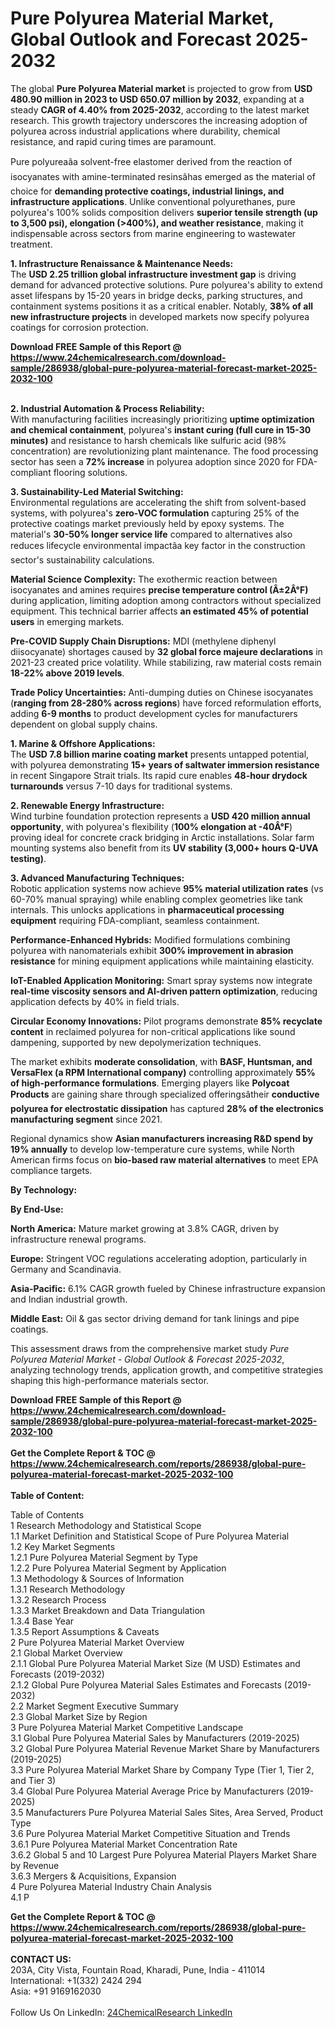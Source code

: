 <h1>Pure Polyurea Material Market, Global Outlook and Forecast 2025-2032</h1><p>The global <strong>Pure Polyurea Material market</strong> is projected to grow from <strong>USD 480.90 million in 2023 to USD 650.07 million by 2032</strong>, expanding at a steady <strong>CAGR of 4.40% from 2025-2032</strong>, according to the latest market research. This growth trajectory underscores the increasing adoption of polyurea across industrial applications where durability, chemical resistance, and rapid curing times are paramount.</p><p>Pure polyureaâa solvent-free elastomer derived from the reaction of isocyanates with amine-terminated resinsâhas emerged as the material of choice for <strong>demanding protective coatings, industrial linings, and infrastructure applications</strong>. Unlike conventional polyurethanes, pure polyurea's 100% solids composition delivers <strong>superior tensile strength (up to 3,500 psi), elongation (&gt;400%), and weather resistance</strong>, making it indispensable across sectors from marine engineering to wastewater treatment.</p><p><strong>1. Infrastructure Renaissance &amp; Maintenance Needs:</strong><br>
The <strong>USD 2.25 trillion global infrastructure investment gap</strong> is driving demand for advanced protective solutions. Pure polyurea's ability to extend asset lifespans by 15-20 years in bridge decks, parking structures, and containment systems positions it as a critical enabler. Notably, <strong>38% of all new infrastructure projects</strong> in developed markets now specify polyurea coatings for corrosion protection.</p><div><b>Download FREE Sample of this Report @ 
            <a href="https://www.24chemicalresearch.com/download-sample/286938/global-pure-polyurea-material-forecast-market-2025-2032-100">
            https://www.24chemicalresearch.com/download-sample/286938/global-pure-polyurea-material-forecast-market-2025-2032-100</a></b></div><br><p><strong>2. Industrial Automation &amp; Process Reliability:</strong><br>
With manufacturing facilities increasingly prioritizing <strong>uptime optimization and chemical containment</strong>, polyurea's <strong>instant curing (full cure in 15-30 minutes)</strong> and resistance to harsh chemicals like sulfuric acid (98% concentration) are revolutionizing plant maintenance. The food processing sector has seen a <strong>72% increase</strong> in polyurea adoption since 2020 for FDA-compliant flooring solutions.</p><p><strong>3. Sustainability-Led Material Switching:</strong><br>
Environmental regulations are accelerating the shift from solvent-based systems, with polyurea's <strong>zero-VOC formulation</strong> capturing 25% of the protective coatings market previously held by epoxy systems. The material's <strong>30-50% longer service life</strong> compared to alternatives also reduces lifecycle environmental impactâa key factor in the construction sector's sustainability calculations.</p><p><strong>Material Science Complexity:</strong> The exothermic reaction between isocyanates and amines requires <strong>precise temperature control (Â±2Â°F)</strong> during application, limiting adoption among contractors without specialized equipment. This technical barrier affects <strong>an estimated 45% of potential users</strong> in emerging markets.</p><p><strong>Pre-COVID Supply Chain Disruptions:</strong> MDI (methylene diphenyl diisocyanate) shortages caused by <strong>32 global force majeure declarations</strong> in 2021-23 created price volatility. While stabilizing, raw material costs remain <strong>18-22% above 2019 levels</strong>.</p><p><strong>Trade Policy Uncertainties:</strong> Anti-dumping duties on Chinese isocyanates (<strong>ranging from 28-280% across regions</strong>) have forced reformulation efforts, adding <strong>6-9 months</strong> to product development cycles for manufacturers dependent on global supply chains.</p><p><strong>1. Marine &amp; Offshore Applications:</strong><br>
The <strong>USD 7.8 billion marine coating market</strong> presents untapped potential, with polyurea demonstrating <strong>15+ years of saltwater immersion resistance</strong> in recent Singapore Strait trials. Its rapid cure enables <strong>48-hour drydock turnarounds</strong> versus 7-10 days for traditional systems.</p><p><strong>2. Renewable Energy Infrastructure:</strong><br>
Wind turbine foundation protection represents a <strong>USD 420 million annual opportunity</strong>, with polyurea's flexibility (<strong>100% elongation at -40Â°F</strong>) proving ideal for concrete crack bridging in Arctic installations. Solar farm mounting systems also benefit from its <strong>UV stability (3,000+ hours Q-UVA testing)</strong>.</p><p><strong>3. Advanced Manufacturing Techniques:</strong><br>
Robotic application systems now achieve <strong>95% material utilization rates</strong> (vs 60-70% manual spraying) while enabling complex geometries like tank internals. This unlocks applications in <strong>pharmaceutical processing equipment</strong> requiring FDA-compliant, seamless containment.</p><p><strong>Performance-Enhanced Hybrids:</strong> Modified formulations combining polyurea with nanomaterials exhibit <strong>300% improvement in abrasion resistance</strong> for mining equipment applications while maintaining elasticity.</p><p><strong>IoT-Enabled Application Monitoring:</strong> Smart spray systems now integrate <strong>real-time viscosity sensors and AI-driven pattern optimization</strong>, reducing application defects by 40% in field trials.</p><p><strong>Circular Economy Innovations:</strong> Pilot programs demonstrate <strong>85% recyclate content</strong> in reclaimed polyurea for non-critical applications like sound dampening, supported by new depolymerization techniques.</p><p>The market exhibits <strong>moderate consolidation</strong>, with <strong>BASF, Huntsman, and VersaFlex (a RPM International company)</strong> controlling approximately <strong>55% of high-performance formulations</strong>. Emerging players like <strong>Polycoat Products</strong> are gaining share through specialized offeringsâtheir <strong>conductive polyurea for electrostatic dissipation</strong> has captured <strong>28% of the electronics manufacturing segment</strong> since 2021.</p><p>Regional dynamics show <strong>Asian manufacturers increasing R&amp;D spend by 19% annually</strong> to develop low-temperature cure systems, while North American firms focus on <strong>bio-based raw material alternatives</strong> to meet EPA compliance targets.</p><p><strong>By Technology:</strong></p><p><strong>By End-Use:</strong></p><p><strong>North America:</strong> Mature market growing at 3.8% CAGR, driven by infrastructure renewal programs.</p><p><strong>Europe:</strong> Stringent VOC regulations accelerating adoption, particularly in Germany and Scandinavia.</p><p><strong>Asia-Pacific:</strong> 6.1% CAGR growth fueled by Chinese infrastructure expansion and Indian industrial growth.</p><p><strong>Middle East:</strong> Oil &amp; gas sector driving demand for tank linings and pipe coatings.</p><p>This assessment draws from the comprehensive market study <em>Pure Polyurea Material Market - Global Outlook &amp; Forecast 2025-2032</em>, analyzing technology trends, application growth, and competitive strategies shaping this high-performance materials sector.</p><div><b>Download FREE Sample of this Report @ 
            <a href="https://www.24chemicalresearch.com/download-sample/286938/global-pure-polyurea-material-forecast-market-2025-2032-100">
            https://www.24chemicalresearch.com/download-sample/286938/global-pure-polyurea-material-forecast-market-2025-2032-100</a></b></div><br><div><b>Get the Complete Report & TOC @ 
            <a href="https://www.24chemicalresearch.com/reports/286938/global-pure-polyurea-material-forecast-market-2025-2032-100">
            https://www.24chemicalresearch.com/reports/286938/global-pure-polyurea-material-forecast-market-2025-2032-100</a></b></div><br>
            <b>Table of Content:</b><p>Table of Contents<br />
1 Research Methodology and Statistical Scope<br />
1.1 Market Definition and Statistical Scope of Pure Polyurea Material<br />
1.2 Key Market Segments<br />
1.2.1 Pure Polyurea Material Segment by Type<br />
1.2.2 Pure Polyurea Material Segment by Application<br />
1.3 Methodology & Sources of Information<br />
1.3.1 Research Methodology<br />
1.3.2 Research Process<br />
1.3.3 Market Breakdown and Data Triangulation<br />
1.3.4 Base Year<br />
1.3.5 Report Assumptions & Caveats<br />
2 Pure Polyurea Material Market Overview<br />
2.1 Global Market Overview<br />
2.1.1 Global Pure Polyurea Material Market Size (M USD) Estimates and Forecasts (2019-2032)<br />
2.1.2 Global Pure Polyurea Material Sales Estimates and Forecasts (2019-2032)<br />
2.2 Market Segment Executive Summary<br />
2.3 Global Market Size by Region<br />
3 Pure Polyurea Material Market Competitive Landscape<br />
3.1 Global Pure Polyurea Material Sales by Manufacturers (2019-2025)<br />
3.2 Global Pure Polyurea Material Revenue Market Share by Manufacturers (2019-2025)<br />
3.3 Pure Polyurea Material Market Share by Company Type (Tier 1, Tier 2, and Tier 3)<br />
3.4 Global Pure Polyurea Material Average Price by Manufacturers (2019-2025)<br />
3.5 Manufacturers Pure Polyurea Material Sales Sites, Area Served, Product Type<br />
3.6 Pure Polyurea Material Market Competitive Situation and Trends<br />
3.6.1 Pure Polyurea Material Market Concentration Rate<br />
3.6.2 Global 5 and 10 Largest Pure Polyurea Material Players Market Share by Revenue<br />
3.6.3 Mergers & Acquisitions, Expansion<br />
4 Pure Polyurea Material Industry Chain Analysis<br />
4.1 P</p><div><b>Get the Complete Report & TOC @ 
            <a href="https://www.24chemicalresearch.com/reports/286938/global-pure-polyurea-material-forecast-market-2025-2032-100">
            https://www.24chemicalresearch.com/reports/286938/global-pure-polyurea-material-forecast-market-2025-2032-100</a></b></div><br><b>CONTACT US:</b><br>
            203A, City Vista, Fountain Road, Kharadi, Pune, India - 411014<br>
            International: +1(332) 2424 294<br>
            Asia: +91 9169162030 <br><br>
            Follow Us On LinkedIn: <a href="https://www.linkedin.com/company/24chemicalresearch/">24ChemicalResearch LinkedIn</a>